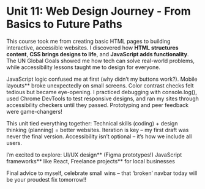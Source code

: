 # Unit 11: Web Design Journey - From Basics to Future Paths  

This course took me from creating basic HTML pages to building interactive, accessible websites. I discovered how **HTML structures content**, **CSS brings designs to life**, and **JavaScript adds functionality**. The UN Global Goals showed me how tech can solve real-world problems, while accessibility lessons taught me to design for everyone.  

JavaScript logic confused me at first (why didn’t my buttons work?). Mobile layouts** broke unexpectedly on small screens. Color contrast checks felt tedious but became eye-opening. I practiced debugging with console.log(), used Chrome DevTools to test responsive designs, and ran my sites through accessibility checkers until they passed. Prototyping and peer feedback were game-changers!  

This unit tied everything together: Technical skills (coding) + design thinking (planning) = better websites. Iteration is key – my first draft was never the final version. Accessibility isn’t optional – it’s how we include all users.

I’m excited to explore: UI/UX design** (Figma prototypes!) JavaScript frameworks** like React, Freelance projects** for local businesses  

Final advice to myself, celebrate small wins – that ‘broken’ navbar today will be your proudest fix tomorrow!!  
